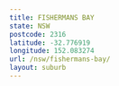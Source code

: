 ```yaml
---
title: FISHERMANS BAY
state: NSW
postcode: 2316
latitude: -32.776919
longitude: 152.083274
url: /nsw/fishermans-bay/
layout: suburb
---
```

